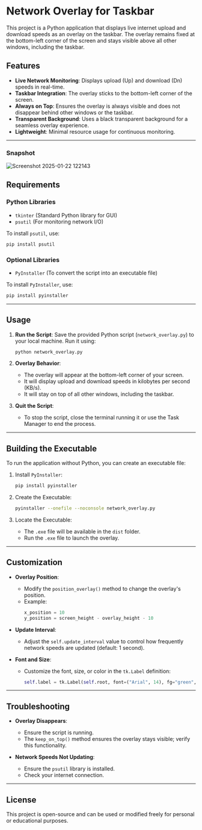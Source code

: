 # Network Overlay for Taskbar

This project is a Python application that displays live internet upload and download speeds as an overlay on the taskbar. The overlay remains fixed at the bottom-left corner of the screen and stays visible above all other windows, including the taskbar.

## Features

- **Live Network Monitoring**: Displays upload (Up) and download (Dn) speeds in real-time.
- **Taskbar Integration**: The overlay sticks to the bottom-left corner of the screen.
- **Always on Top**: Ensures the overlay is always visible and does not disappear behind other windows or the taskbar.
- **Transparent Background**: Uses a black transparent background for a seamless overlay experience.
- **Lightweight**: Minimal resource usage for continuous monitoring.

---

### Snapshot
![Screenshot 2025-01-22 122143](https://github.com/user-attachments/assets/b6b939bf-e02b-4ce0-8460-be6107e37712)



## Requirements

### Python Libraries

- `tkinter` (Standard Python library for GUI)
- `psutil` (For monitoring network I/O)

To install `psutil`, use:
```bash
pip install psutil
```

### Optional Libraries

- `PyInstaller` (To convert the script into an executable file)

To install `PyInstaller`, use:
```bash
pip install pyinstaller
```

---

## Usage

1. **Run the Script**:
   Save the provided Python script (`network_overlay.py`) to your local machine. Run it using:
   ```bash
   python network_overlay.py
   ```

2. **Overlay Behavior**:
   - The overlay will appear at the bottom-left corner of your screen.
   - It will display upload and download speeds in kilobytes per second (KB/s).
   - It will stay on top of all other windows, including the taskbar.

3. **Quit the Script**:
   - To stop the script, close the terminal running it or use the Task Manager to end the process.

---

## Building the Executable

To run the application without Python, you can create an executable file:

1. Install `PyInstaller`:
   ```bash
   pip install pyinstaller
   ```

2. Create the Executable:
   ```bash
   pyinstaller --onefile --noconsole network_overlay.py
   ```

3. Locate the Executable:
   - The `.exe` file will be available in the `dist` folder.
   - Run the `.exe` file to launch the overlay.

---

## Customization

- **Overlay Position**:
  - Modify the `position_overlay()` method to change the overlay's position.
  - Example:
    ```python
    x_position = 10
    y_position = screen_height - overlay_height - 10
    ```

- **Update Interval**:
  - Adjust the `self.update_interval` value to control how frequently network speeds are updated (default: 1 second).

- **Font and Size**:
  - Customize the font, size, or color in the `tk.Label` definition:
    ```python
    self.label = tk.Label(self.root, font=("Arial", 14), fg="green", bg="black")
    ```

---

## Troubleshooting

- **Overlay Disappears**:
  - Ensure the script is running.
  - The `keep_on_top()` method ensures the overlay stays visible; verify this functionality.

- **Network Speeds Not Updating**:
  - Ensure the `psutil` library is installed.
  - Check your internet connection.

---

## License

This project is open-source and can be used or modified freely for personal or educational purposes.

